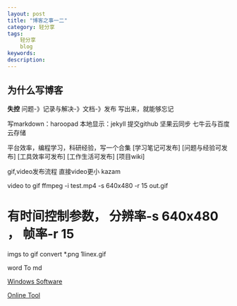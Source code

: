 ```yaml
---
layout: post
title: "博客之事一二"
category: 轻分享
tags: 
    轻分享
    blog
keywords: 
description: 
---
```



## 为什么写博客

**失控**
问题-》记录与解决-》文档-》发布
写出来，就能够忘记

写markdown：haroopad
本地显示：jekyll
提交github
坚果云同步
七牛云与百度云存储


平台效率，编程学习，科研经验，写一个合集
[学习笔记可发布]
[问题与经验可发布]
[工具效率可发布]
[工作生活可发布]
[项目wiki]



gif,video发布流程
直接video更小
kazam

video to gif
ffmpeg -i test.mp4 -s 640x480 -r 15 out.gif
# 有时间控制参数， 分辨率-s 640x480 ， 帧率-r 15

imgs to gif
convert *.png 1linex.gif



word To md

[Windows Software](http://www.writage.com/)

[Online Tool](https://word-to-markdown.herokuapp.com/)



